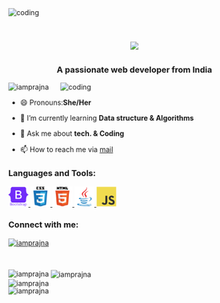 <img  src="https://user-images.githubusercontent.com/74038190/213910845-af37a709-8995-40d6-be59-724526e3c3d7.gif" alt="coding">
<h1 align="center">
    <img src="https://readme-typing-svg.herokuapp.com/?font=Righteous&size=35&center=true&vCenter=true&width=500&height=70&duration=4000&lines=Hi+There!+👋;+I'm+Prajna+Paramita;" />
</h1>

<h3 align="center">A passionate web developer from India</h3>
<img align="right" width="400" src="https://user-images.githubusercontent.com/74038190/219923809-b86dc415-a0c2-4a38-bc88-ad6cf06395a8.gif" alt="coding">
<p  align="left"> 

  
  <img src="https://komarev.com/ghpvc/?username=iamprajna&label=Profile%20views&color=0e75b6&style=flat" alt="iamprajna" /> 

  
- 😄 Pronouns:**She/Her**

  
- 🌱 I’m currently learning **Data structure & Algorithms**


- 💬 Ask me about **tech. & Coding**

- 📫 How to reach me via <a href="mailto:paramitaprajna2002@gmail.com"> mail</a>

<h3 align="left">Languages and Tools:</h3>
<p align="left"> <a href="https://getbootstrap.com" target="_blank" rel="noreferrer"> <img src="https://raw.githubusercontent.com/devicons/devicon/master/icons/bootstrap/bootstrap-plain-wordmark.svg" alt="bootstrap" width="40" height="40"/> </a> <a href="https://www.w3schools.com/css/" target="_blank" rel="noreferrer"> <img src="https://raw.githubusercontent.com/devicons/devicon/master/icons/css3/css3-original-wordmark.svg" alt="css3" width="40" height="40"/> </a> <a href="https://www.w3.org/html/" target="_blank" rel="noreferrer"> <img src="https://raw.githubusercontent.com/devicons/devicon/master/icons/html5/html5-original-wordmark.svg" alt="html5" width="40" height="40"/> </a> <a href="https://www.java.com" target="_blank" rel="noreferrer"> <img src="https://raw.githubusercontent.com/devicons/devicon/master/icons/java/java-original.svg" alt="java" width="40" height="40"/> </a> <a href="https://developer.mozilla.org/en-US/docs/Web/JavaScript" target="_blank" rel="noreferrer"> <img src="https://raw.githubusercontent.com/devicons/devicon/master/icons/javascript/javascript-original.svg" alt="javascript" width="40" height="40"/> </a> </p>
</p>

<h3 align="left">Connect with me:</h3>
<p align="left">
<a href="https://linkedin.com/in/iamprajna" target="blank"><img align="center" src="https://raw.githubusercontent.com/rahuldkjain/github-profile-readme-generator/master/src/images/icons/Social/linked-in-alt.svg" alt="iamprajna" height="30" width="40" /></a>
</p>



<img style="position:relative;top:50px;" src="https://github-profile-trophy.vercel.app/?username=iamprajna" alt="iamprajna" />





<p><img align="left" src="https://github-readme-stats.vercel.app/api/top-langs?username=iamprajna&show_icons=true&locale=en&layout=compact" alt="iamprajna" /></p>

<p>&nbsp;<img align="center" src="https://github-readme-stats.vercel.app/api?username=iamprajna&show_icons=true&locale=en" alt="iamprajna" /></p>

<p><img align="center" src="https://github-readme-streak-stats.herokuapp.com/?user=iamprajna&" alt="iamprajna" /></p>

<!--
**IAmPrajna/IAmPrajna** is a ✨ _special_ ✨ repository because its `README.md` (this file) appears on your GitHub profile.

Here are some ideas to get you started:

- 🔭 I’m currently working on ...
- 🌱 I’m currently learning ...
- 👯 I’m looking to collaborate on ...
- 🤔 I’m looking for help with ...
- 💬 Ask me about ...
- 📫 How to reach me: ...
- 😄 Pronouns: ...
- ⚡ Fun fact: ...
-->
